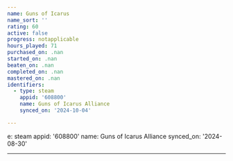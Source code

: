 ```yaml
---
name: Guns of Icarus
name_sort: ''
rating: 60
active: false
progress: notapplicable
hours_played: 71
purchased_on: .nan
started_on: .nan
beaten_on: .nan
completed_on: .nan
mastered_on: .nan
identifiers:
  - type: steam
    appid: '608800'
    name: Guns of Icarus Alliance
    synced_on: '2024-10-04'

---
```

e: steam
    appid: '608800'
    name: Guns of Icarus Alliance
    synced_on: '2024-08-30'

---
